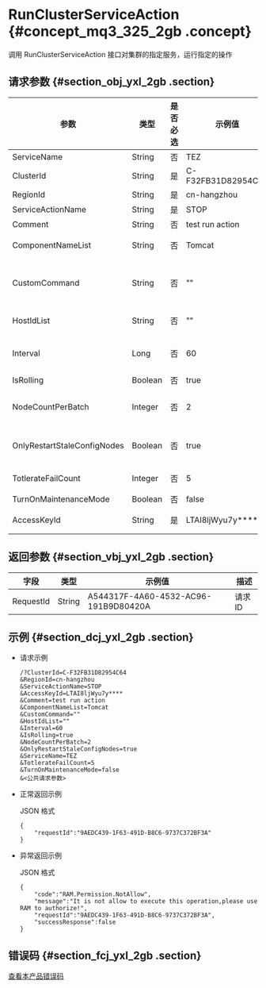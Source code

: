 # RunClusterServiceAction {#concept_mq3_325_2gb .concept}

调用 RunClusterServiceAction 接口对集群的指定服务，运行指定的操作

## 请求参数 {#section_obj_yxl_2gb .section}

|参数|类型|是否必选|示例值|描述|
|--|--|----|---|--|
|ServiceName|String|否|TEZ|服务名称|
|ClusterId|String|是|C-F32FB31D82954C64|集群 ID|
|RegionId|String|是|cn-hangzhou|RegionID|
|ServiceActionName|String|是|STOP|Action 名|
|Comment|String|否|test run action|本次操作的备注信息|
|ComponentNameList|String|否|Tomcat|组件名称列表，用 "," 分割|
|CustomCommand|String|否|""|在 Action 为CUSTOM\_COMMAND 时，需要指定，例如：refreshQueues。|
|HostIdList|String|否|""|主机 ID 列表，以 "," 分割|
|Interval|Long|否|60|每个任务的执行时间间隔，IsRolling 为 true 时可以指定。|
|IsRolling|Boolean|否|true|是否滚动操作|
|NodeCountPerBatch|Integer|否|2|每个批次在多少个主机上执行，IsRolling 为 true 时可以指定。|
|OnlyRestartStaleConfigNodes|Boolean|否|true|为 true 时，只对修改了配置项的主机执行重启命令。|
|TotlerateFailCount|Integer|否|5|预留字段，可容忍的任务失败上限。|
|TurnOnMaintenanceMode|Boolean|否|false|开启维护模式|
|AccessKeyId|String|是|LTAI8ljWyu7y\*\*\*\*|对应的阿里云AccessKey ID信息|

## 返回参数 {#section_vbj_yxl_2gb .section}

|字段|类型|示例值|描述|
|--|--|---|--|
|RequestId|String|A544317F-4A60-4532-AC96-191B9D80420A|请求 ID|

## 示例 {#section_dcj_yxl_2gb .section}

-   请求示例

    ```
    /?ClusterId=C-F32FB31D82954C64
    &RegionId=cn-hangzhou
    &ServiceActionName=STOP
    &AccessKeyId=LTAI8ljWyu7y****
    &Comment=test run action
    &ComponentNameList=Tomcat
    &CustomCommand=""
    &HostIdList=""
    &Interval=60
    &IsRolling=true
    &NodeCountPerBatch=2
    &OnlyRestartStaleConfigNodes=true
    &ServiceName=TEZ
    &TotlerateFailCount=5
    &TurnOnMaintenanceMode=false
    &<公共请求参数>
    ```

-   正常返回示例

    JSON 格式

    ```
    {
    	"requestId":"9AEDC439-1F63-491D-B8C6-9737C372BF3A"
    }
    ```

-   异常返回示例

    JSON 格式

    ```
    {
    	"code":"RAM.Permission.NotAllow",
    	"message":"It is not allow to execute this operation,please use RAM to authorize!",
    	"requestId":"9AEDC439-1F63-491D-B8C6-9737C372BF3A",
    	"successResponse":false
    }
    ```


## 错误码 {#section_fcj_yxl_2gb .section}

[查看本产品错误码](https://error-center.alibabacloud.com/status/product/Emr)

